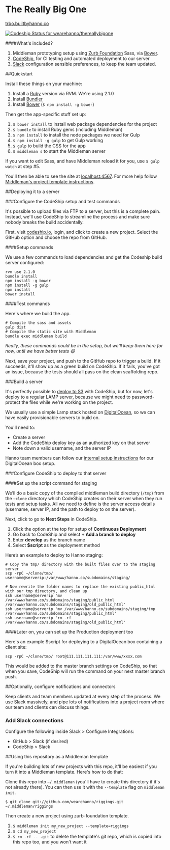 The Really Big One
=================

[trbo.builtbyhanno.co](http://trbo.builtbyhanno.co)

[ ![Codeship Status for wearehanno/thereallybigone](https://codeship.io/projects/62ff1160-09e4-0132-177d-4af473c3e2ac/status?branch=master)](TODO)


####What's included?

1. Middleman prototyping setup using [Zurb Foundation](http://foundation.zurb.com/) Sass, via [Bower](http://bower.io/).
3. [CodeShip](http://codeship.io/), for CI testing and automated deployment to our server
4. [Slack](http://slack.com) configuration sensible preferences, to keep the team updated.


##Quickstart

Install these things on your machine:

1. Install a [Ruby](http://www.ruby-lang.org/en/downloads/) version via RVM. We're using 2.1.0
2. Install [Bundler](http://bundler.io/)
3. Install [Bower](http://bower.io/) (`$ npm install -g bower`)

Then get the app-specific stuff set up:

1. `$ bower install` to install web package dependencies for the project
2. `$ bundle` to install Ruby gems (including Middleman)
3. `$ npm install` to install the node packages we need for Gulp
4. `$ npm install -g gulp` to get Gulp working
5. `$ gulp` to build the CSS for the app
6. `$ middleman s` to start the Middleman server

If you want to edit Sass, and have Middleman reload it for you, use `$ gulp watch` at step #5.

You'll then be able to see the site at [localhost:4567](http://localhost:4567). For more help follow [Middleman's project template instructions](http://middlemanapp.com/getting-started/welcome/).


##Deploying it to a server

###Configure the CodeShip setup and test commands

It's possible to upload files via FTP to a server, but this is a complete pain. Instead, we'll use CodeShip to streamline the process and make sure nobody breaks the build accidentally.

First, visit [codeship.io](https://codeship.io), login, and click to create a new project. Select the GitHub option and choose the repo from GitHub.

####Setup commands

We use a few commands to load dependencies and get the Codeship build server configured:

	rvm use 2.1.0
	bundle install
	npm install -g bower
	npm install -g gulp
	npm install
	bower install

####Test commands

Here's where we build the app.

	# Compile the sass and assets
	gulp dist
	# Compile the static site with Middleman
	bundle exec middleman build

_Really, these commands could be in the setup, but we'll keep them here for now, until we have better tests :smile:_

Next, save your project, and push to the GitHub repo to trigger a build. If it succeeds, it'll show up as a green build on CodeShip. If it fails, you've got an issue, because the tests should all pass on the clean scaffolding repo.


###Build a server

It's perfectly possible to [deploy to S3](http://blog.codeship.io/2014/02/04/continuous-deployment-static-pages-amazon-s3.html) with CodeShip, but for now, let's deploy to a regular LAMP server, because we might need to password-protect the files while we're working on the project.

We usually use a simple Lamp stack hosted on [DigitalOcean](https://www.digitalocean.com/), so we can have easily provisionable servers to build on.

You'll need to:

* Create a server
* Add the CodeShip deploy key as an authorized key on that server
* Note down a valid username, and the server IP

Hanno team members can follow our [internal setup instructions](https://docs.google.com/a/wearehanno.com/document/d/12cRX8vjLjyqlzAuStE_fdsonuAB53dqP-aKrZo_UQW0/edit?usp=sharing) for our DigitalOcean box setup.


###Configure CodeShip to deploy to that server

####Set up the script command for staging

We’ll do a basic copy of the compiled middleman build directory (`/tmp`) from the `~clone` directory which CodeShip creates on their server when they run tests and setup tasks. All we need to define is the server access details (username, server IP, and the path to deploy to on the server).

Next, click to go to **Next Steps** in CodeShip.

1. Click the option at the top for setup of **Continuous Deployment**
2. Go back to CodeShip and select **+ Add a branch to deploy**
3. Enter **develop** as the branch name
4. Select **$script** as the deployment method

Here’s an example to deploy to Hanno staging:

	# Copy the tmp/ directory with the built files over to the staging server
	scp -rpC ~/clone/tmp/ username@serverip:/var/www/hanno.co/subdomains/staging/

	# Now rewrite the folder names to replace the existing public_html with our tmp directory, and clean up
	ssh username@serverip 'mv /var/www/hanno.co/subdomains/staging/public_html /var/www/hanno.co/subdomains/staging/old_public_html'
	ssh username@serverip 'mv /var/www/hanno.co/subdomains/staging/tmp /var/www/hanno.co/subdomains/staging/public_html'
	ssh username@serverip 'rm -rf /var/www/hanno.co/subdomains/staging/old_public_html'


####Later on, you can set up the Production deployment too

Here's an example $script for deploying to a DigitalOcean box containing a client site:

    scp -rpC ~/clone/tmp/ root@111.111.111.111:/var/www/xxxx.com

This would be added to the master branch settings on CodeShip, so that when you save, CodeShip will run the command on your next master branch push.


##Optionally, configure notifications and connectors

Keep clients and team members updated at every step of the process. We use Slack massively, and pipe lots of notifications into a project room where our team and clients can discuss things.

### Add Slack connections

Configure the following inside Slack > Configure Integrations:

* GitHub > Slack (if desired)
* CodeShip > Slack


##Using this repository as a Middleman template

If you're building lots of new projects with this repo, it'll be easiest if you turn it into a Middleman template. Here's how to do that:

Clone this repo into `~/.middleman` (you'll have to create this directory if it's not already there). You can then use it with the `--template` flag on `middleman init`.

`$ git clone git://github.com/wearehanno/riggings.git ~/.middleman/riggings`

Then create a new project using zurb-foundation template.

1. `$ middleman init my_new_project --template=riggings`
2. `$ cd my_new_project`
3. `$ rm -rf -- .git` to delete the template's git repo, which is copied into this repo too, and you won't want it